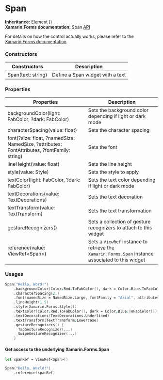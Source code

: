 # Span

**Inheritance:** [Element](https://docs.fabulous.dev/v2/api/controls/element/) })\
**Xamarin.Forms documentation:** Span [API](https://docs.microsoft.com/en-us/dotnet/api/xamarin.forms.span)

For details on how the control actually works, please refer to the [Xamarin.Forms documentation](https://docs.microsoft.com/en-us/dotnet/api/xamarin.forms.span).

### Constructors&#x20;

| Constructors       | Description                      |
| ------------------ | -------------------------------- |
| Span(text: string) | Define a Span widget with a text |

### Properties&#x20;

| Properties                                                                                  | Description                                                                                       |
| ------------------------------------------------------------------------------------------- | ------------------------------------------------------------------------------------------------- |
| backgroundColor(light: FabColor, ?dark: FabColor)                                           | Sets the background color depending if light or dark mode                                         |
| characterSpacing(value: float)                                                              | Sets the character spacing                                                                        |
| font(?size: float, ?namedSize: NamedSize, ?attributes: FontAttributes, ?fontFamily: string) | Sets the font                                                                                     |
| lineHeight(value: float)                                                                    | Sets the line height                                                                              |
| style(value: Style)                                                                         | Sets the style to apply                                                                           |
| textColor(light: FabColor, ?dark: FabColor)                                                 | Sets the text color depending if light or dark mode                                               |
| textDecorations(value: TextDecorations)                                                     | Sets the text decoration                                                                          |
| textTransform(value: TextTransform)                                                         | Sets the text transformation                                                                      |
| gestureRecognizers()                                                                        | Sets a collection of gesture recognizers to attach to this widget                                 |
| reference(value: ViewRef\<Span>)                                                            | Sets a `ViewRef` instance to retrieve the `Xamarin.Forms.Span` instance associated to this widget |

### Usages&#x20;

```fsharp
Span("Hello, Word!")
    .backgroundColor(Color.Red.ToFabColor(), dark = Color.Blue.ToFabColor())  
    .characterSpacing(2.)   
    .font(namedSize = NamedSize.Large, fontFamily = "Arial", attributes = FontAttributes.Bold)
    .lineHeight(1.5) 
    .style(Xamarin.Forms.Style())  
    .textColor(Color.Red.ToFabColor(), dark = Color.Blue.ToFabColor()) 
    .textDecorations(TextDecorations.Underlined) 
    .textTransform(TextTransform.Lowercase) 
    .gestureRecognizers() {
      TapGestureRecognizer(...)
      SwipeGestureRecognizer(...)
    }
```

#### Get access to the underlying Xamarin.Forms.Span&#x20;

```fsharp
let spanRef = ViewRef<Span>()

Span("Hello, World!")
    .reference(spanRef) 
```
